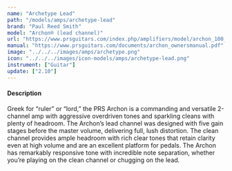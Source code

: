 ```yaml
---
name: "Archetype Lead"
path: "/models/amps/archetype-lead"
brand: "Paul Reed Smith"
model: "Archon® (lead channel)"
url: "https://www.prsguitars.com/index.php/amplifiers/model/archon_100_2020"
manual: "https://www.prsguitars.com/documents/archon_ownersmanual.pdf"
image: "../../../images/amps/archetype.png"
icon: "../../../images/icon-models/amps/archetype-lead.png"
instrument: ["Guitar"]
update: ["2.10"]
---
```

#### Description
Greek for “ruler” or “lord,” the PRS Archon is a commanding and versatile 2-channel amp with aggressive overdriven tones and sparkling cleans with plenty of headroom. The Archon’s lead channel was designed with five gain stages before the master volume, delivering full, lush distortion. The clean channel provides ample headroom with rich clear tones that retain clarity even at high volume and are an excellent platform for pedals. The Archon has remarkably responsive tone with incredible note separation, whether you’re playing on the clean channel or chugging on the lead.